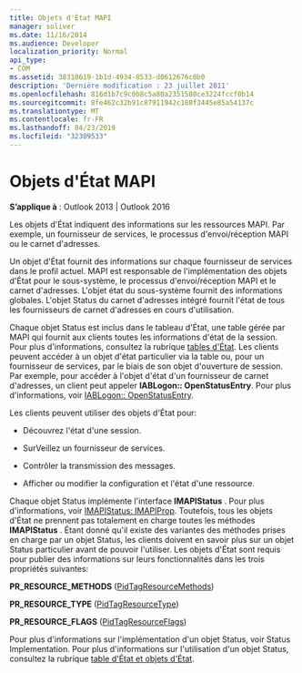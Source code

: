 ```yaml
---
title: Objets d'État MAPI
manager: soliver
ms.date: 11/16/2014
ms.audience: Developer
localization_priority: Normal
api_type:
- COM
ms.assetid: 38310619-1b1d-4934-8533-d0612676c0b0
description: 'Dernière modification : 23 juillet 2011'
ms.openlocfilehash: 816d1b7c9c0b8c5a80a2351580ce3224fccf0b14
ms.sourcegitcommit: 8fe462c32b91c87911942c188f3445e85a54137c
ms.translationtype: MT
ms.contentlocale: fr-FR
ms.lasthandoff: 04/23/2019
ms.locfileid: "32309533"
---
```

# <a name="mapi-status-objects"></a>Objets d'État MAPI

  
  
**S’applique à** : Outlook 2013 | Outlook 2016 
  
Les objets d'État indiquent des informations sur les ressources MAPI. Par exemple, un fournisseur de services, le processus d'envoi/réception MAPI ou le carnet d'adresses.
  
Un objet d'État fournit des informations sur chaque fournisseur de services dans le profil actuel. MAPI est responsable de l'implémentation des objets d'État pour le sous-système, le processus d'envoi/réception MAPI et le carnet d'adresses. L'objet état du sous-système fournit des informations globales. L'objet Status du carnet d'adresses intégré fournit l'état de tous les fournisseurs de carnet d'adresses en cours d'utilisation.
  
Chaque objet Status est inclus dans le tableau d'État, une table gérée par MAPI qui fournit aux clients toutes les informations d'état de la session. Pour plus d'informations, consultez la rubrique [tables d'État](status-tables.md). Les clients peuvent accéder à un objet d'état particulier via la table ou, pour un fournisseur de services, par le biais de son objet d'ouverture de session. Par exemple, pour accéder à l'objet d'état d'un fournisseur de carnet d'adresses, un client peut appeler **IABLogon:: OpenStatusEntry**. Pour plus d'informations, voir [IABLogon:: OpenStatusEntry](iablogon-openstatusentry.md).
  
Les clients peuvent utiliser des objets d'État pour:
  
- Découvrez l'état d'une session.
    
- SurVeillez un fournisseur de services.
    
- Contrôler la transmission des messages.
    
- Afficher ou modifier la configuration et l'état d'une ressource.
    
Chaque objet Status implémente l'interface **IMAPIStatus** . Pour plus d'informations, voir [IMAPIStatus: IMAPIProp](imapistatusimapiprop.md). Toutefois, tous les objets d'État ne prennent pas totalement en charge toutes les méthodes **IMAPIStatus** . Étant donné qu'il existe des variantes des méthodes prises en charge par un objet Status, les clients doivent en savoir plus sur un objet Status particulier avant de pouvoir l'utiliser. Les objets d'État sont requis pour publier des informations sur leurs fonctionnalités dans les trois propriétés suivantes: 
  
 **PR_RESOURCE_METHODS** ([PidTagResourceMethods](pidtagresourcemethods-canonical-property.md)) 
  
 **PR_RESOURCE_TYPE** ([PidTagResourceType](pidtagresourcetype-canonical-property.md)) 
  
 **PR_RESOURCE_FLAGS** ([PidTagResourceFlags](pidtagresourceflags-canonical-property.md)) 
  
Pour plus d'informations sur l'implémentation d'un objet [](status-object-implementation.md)Status, voir Status Implementation. Pour plus d'informations sur l'utilisation d'un objet Status, consultez la rubrique [table d'État et objets d'État](status-table-and-status-objects.md).
  

